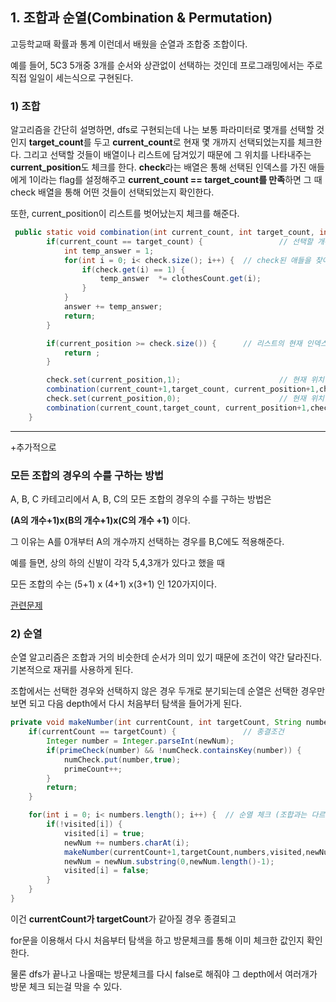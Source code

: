 ## 1. 조합과 순열(Combination & Permutation)

고등학교때 확률과 통계 이런데서 배웠을 순열과 조합중 조합이다. 

예를 들어, 5C3 5개중 3개를 순서와 상관없이 선택하는 것인데 프로그래밍에서는 주로 직접 일일이 세는식으로 구현된다. 



### 1) 조합

알고리즘을 간단히 설명하면, dfs로 구현되는데 나는 보통 파라미터로 몇개를 선택할 것인지 **target_count**를 두고 **current_count**로 현재 몇 개까지 선택되었는지를 체크한다. 
그리고 선택할 것들이 배열이나 리스트에 담겨있기 때문에 그 위치를 나타내주는 **current_position**도 체크를 한다. 
**check**라는 배열은 통해 선택된 인덱스를 가진 애들에게 1이라는 flag를 설정해주고 
**current_count ==  target_count를 만족**하면 그 때 check 배열을 통해 어떤 것들이 선택되었는지 확인한다. 

또한, current_position이 리스트를 벗어났는지 체크를 해준다.

```java
 public static void combination(int current_count, int target_count, int current_position, List<Integer> check, List<Integer> clothesCount) {
        if(current_count == target_count) {					// 선택할 개수와 선택한 개수가 같은지 확인
            int temp_answer = 1;
            for(int i = 0; i< check.size(); i++) {	// check된 애들을 찾아서 연산 해준다. 
                if(check.get(i) == 1) {
                    temp_answer  *= clothesCount.get(i);
                }
            }
            answer += temp_answer;
            return;
        }

        if(current_position >= check.size()) {		// 리스트의 현재 인덱스가 배열을 넘어갈 때 return
            return ;
        }

        check.set(current_position,1);						// 현재 위치 체크 
        combination(current_count+1,target_count, current_position+1,check, clothesCount);
        check.set(current_position,0);						// 현재 위치 체크x
        combination(current_count,target_count, current_position+1,check, clothesCount);
    }
```





------------------

+추가적으로

### 모든 조합의 경우의 수를 구하는 방법 

A, B, C 카테고리에서  A, B, C의 모든 조합의 경우의 수를 구하는 방법은 

**(A의 개수+1)x(B의 개수+1)x(C의 개수 +1)** 이다.

그 이유는 A를 0개부터 A의 개수까지 선택하는 경우를 B,C에도 적용해준다. 

예를 들면, 상의 하의 신발이 각각 5,4,3개가 있다고 했을 때

모든 조합의 수는  (5+1) x (4+1) x(3+1) 인 120가지이다.

[관련문제](https://programmers.co.kr/learn/courses/30/lessons/42578)





### 2) 순열

순열 알고리즘은 조합과 거의 비슷한데 순서가 의미 있기 때문에 조건이 약간 달라진다. 기본적으로 재귀를 사용하게 된다.

조합에서는 선택한 경우와 선택하지 않은 경우 두개로 분기되는데 순열은 선택한 경우만 보면 되고 다음 depth에서 다시 처음부터 탐색을 들어가게 된다. 



```java
private void makeNumber(int currentCount, int targetCount, String numbers, boolean[] visited, String newNum) {
    if(currentCount == targetCount) {				// 종결조건
        Integer number = Integer.parseInt(newNum);
        if(primeCheck(number) && !numCheck.containsKey(number)) {
            numCheck.put(number,true);
            primeCount++;
        }
        return;
    }

    for(int i = 0; i< numbers.length(); i++) {	// 순열 체크 (조합과는 다르게 처음부터 탐색하는게 포인트)
        if(!visited[i]) {
            visited[i] = true;
            newNum += numbers.charAt(i);
            makeNumber(currentCount+1,targetCount,numbers,visited,newNum);
            newNum = newNum.substring(0,newNum.length()-1);
            visited[i] = false;
        }
    }
}
```

이건 **currentCount가 targetCount**가 같아질 경우 종결되고

for문을 이용해서 다시 처음부터 탐색을 하고 방문체크를 통해 이미 체크한 값인지 확인한다. 

물론 dfs가 끝나고 나올때는 방문체크를 다시 false로 해줘야 그 depth에서 여러개가 방문 체크 되는걸 막을 수 있다. 